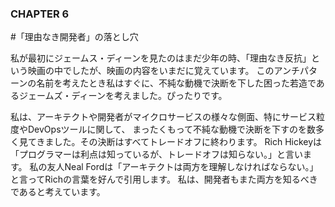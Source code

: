 ### CHAPTER 6

#「理由なき開発者」の落とし穴

私が最初にジェームス・ディーンを見たのはまだ少年の時、「理由なき反抗」という映画の中でしたが、映画の内容をいまだに覚えています。
このアンチパターンの名前を考えたとき私はすぐに、不純な動機で決断を下した困った若造であるジェームズ・ディーンを考えました。ぴったりです。 

私は、アーキテクトや開発者がマイクロサービスの様々な側面、特にサービス粒度やDevOpsツールに関して、
まったくもって不純な動機で決断を下すのを数多く見てきました。その決断はすべてトレードオフに終わります。
Rich Hickeyは「プログラマーは利点は知っているが、トレードオフは知らない。」と言います。
私の友人Neal Fordは「アーキテクトは両方を理解しなければならない。」と言ってRichの言葉を好んで引用します。
私は、開発者もまた両方を知るべきであると考えています。